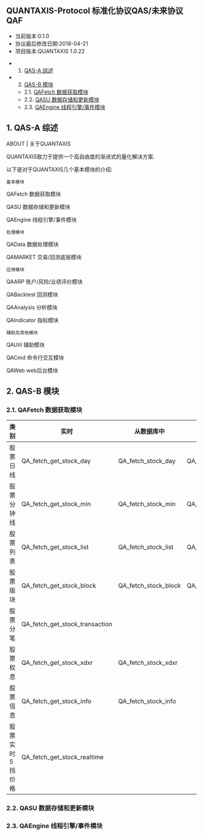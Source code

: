QUANTAXIS-Protocol
标准化协议QAS/未来协议QAF
------------

- 当前版本:0.1.0
- 协议最后修改日期:2018-04-21
- 项目版本:QUANTAXIS 1.0.22

<!-- vscode-markdown-toc -->
* 1. [QAS-A 综述](#QAS-A)
* 2. [QAS-B 模块](#QAS-B)
	* 2.1. [QAFetch 数据获取模块](#QAFetch)
	* 2.2. [QASU 数据存储和更新模块](#QASU)
	* 2.3. [QAEngine 线程引擎/事件模块](#QAEngine)

<!-- vscode-markdown-toc-config
	numbering=true
	autoSave=true
	/vscode-markdown-toc-config -->
<!-- /vscode-markdown-toc -->

##  1. <a name='QAS-A'></a>QAS-A 综述

ABOUT | 关于QUANTAXIS

QUANTAXIS致力于提供一个高自由度的渐进式的量化解决方案. 


以下是对于QUANTAXIS几个基本模块的介绍:

``` 基本模块 ```

QAFetch 数据获取模块

QASU 数据存储和更新模块

QAEngine 线程引擎/事件模块

``` 处理模块 ```

QAData 数据处理模块

QAMARKET 交易/回测底层模块

``` 应用模块 ```

QAARP 账户/风险/业绩评价模块

QABacktest 回测模块

QAAnalysis 分析模块

QAIndicator 指标模块

``` 辅助及其他模块 ```

QAUtil 辅助模块

QACmd 命令行交互模块

QAWeb web后台模块


##  2. <a name='QAS-B'></a>QAS-B 模块

###  2.1. <a name='QAFetch'></a>QAFetch 数据获取模块

| 类别 | 实时 | 从数据库中 | QADataStruct格式|
| --------------- | ------------------- | --------------- |  --------------- | 
| 股票日线 | QA_fetch_get_stock_day | QA_fetch_stock_day | QA_fetch_stock_day_adv |
| 股票分钟线 | QA_fetch_get_stock_min | QA_fetch_stock_min | QA_fetch_stock_min_adv |
| 股票列表 | QA_fetch_get_stock_list | QA_fetch_stock_list | QA_fetch_stock_list_adv |
| 股票版块 | QA_fetch_get_stock_block | QA_fetch_stock_block | QA_fetch_stock_block_adv |
| 股票分笔 | QA_fetch_get_stock_transaction | | |
| 股票权息 | QA_fetch_get_stock_xdxr | QA_fetch_stock_xdxr | |
| 股票信息 | QA_fetch_get_stock_info | QA_fetch_stock_info| |
| 股票实时5挡价格 | QA_fetch_get_stock_realtime | | |

###  2.2. <a name='QASU'></a>QASU 数据存储和更新模块
###  2.3. <a name='QAEngine'></a>QAEngine 线程引擎/事件模块
